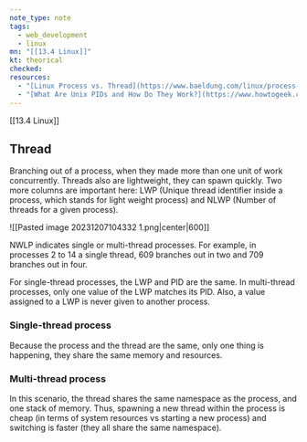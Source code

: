 ```yaml
---
note_type: note
tags:
  - web_development
  - linux
mn: "[[13.4 Linux]]"
kt: theorical
checked: 
resources:
  - "[Linux Process vs. Thread](https://www.baeldung.com/linux/process-vs-thread)"
  - "[What Are Unix PIDs and How Do They Work?](https://www.howtogeek.com/devops/what-are-unix-pids-and-how-do-they-work/)"
---
```

[[13.4 Linux]]


## Thread
Branching out of a process, when they made more than one unit of work concurrently. Threads also are lightweight, they can spawn quickly. Two more columns are important here: LWP (Unique thread identifier inside a process, which stands for light weight process) and NLWP (Number of threads for a given process).

![[Pasted image 20231207104332 1.png|center|600]]

NWLP indicates single or multi-thread processes. For example, in processes 2 to 14 a single thread, 609 branches out in two and 709 branches out in four. 

For single-thread processes, the LWP and PID are the same. In multi-thread processes, only one value of the LWP matches its PID. Also, a value assigned to a LWP is never given to another process. 

### Single-thread process
Because the process and the thread are the same, only one thing is happening, they share the same memory and resources.

### Multi-thread process
In this scenario, the thread shares the same namespace as the process, and one stack of memory.  Thus, spawning a new thread within the process is cheap (in terms of system resources vs starting a new process) and switching is faster (they all share the same namespace). 
